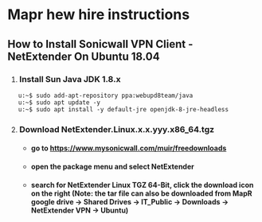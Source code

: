 # Mapr hew hire instructions
## How to Install Sonicwall VPN Client - NetExtender On Ubuntu 18.04
1. ### Install Sun Java JDK 1.8.x
  ```u:~$ sudo apt-get istall -y common-software-properties
     u:~$ sudo add-apt-repository ppa:webupd8team/java
     u:~$ sudo apt update -y
     u:~$ sudo apt install -y default-jre openjdk-8-jre-headless
  ```
 2. ### Download NetExtender.Linux.x.x.yyy.x86_64.tgz
     - #### go to https://www.mysonicwall.com/muir/freedownloads
     - #### open the package menu and select NetExtender
     - #### search for NetExtender Linux TGZ 64-Bit, click the download icon on the right (Note: the tar file can also be downloaded from MapR google drive -> Shared Drives -> IT_Public -> Downloads -> NetExtender VPN -> Ubuntu)
